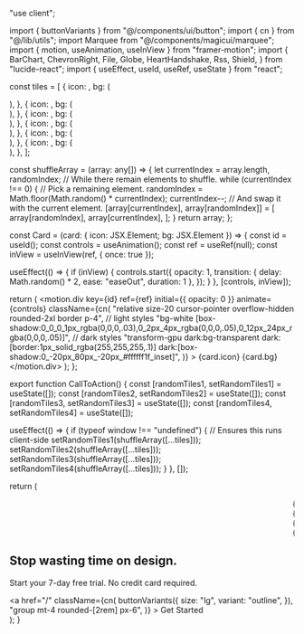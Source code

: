 "use client";
 
import { buttonVariants } from "@/components/ui/button";
import { cn } from "@/lib/utils";
import Marquee from "@/components/magicui/marquee";
import { motion, useAnimation, useInView } from "framer-motion";
import {
  BarChart,
  ChevronRight,
  File,
  Globe,
  HeartHandshake,
  Rss,
  Shield,
} from "lucide-react";
import { useEffect, useId, useRef, useState } from "react";
 
const tiles = [
  {
    icon: <HeartHandshake className="size-full" />,
    bg: (
      <div className="pointer-events-none absolute left-1/2 top-1/2 h-1/2 w-1/2 -translate-x-1/2 -translate-y-1/2 overflow-visible rounded-full bg-gradient-to-r from-orange-600 via-rose-600 to-violet-600 opacity-70 blur-[20px] filter"></div>
    ),
  },
  {
    icon: <Globe className="size-full" />,
    bg: (
      <div className="pointer-events-none absolute left-1/2 top-1/2 h-1/2 w-1/2 -translate-x-1/2 -translate-y-1/2 overflow-visible rounded-full bg-gradient-to-r from-cyan-500 via-blue-500 to-indigo-500 opacity-70 blur-[20px] filter"></div>
    ),
  },
  {
    icon: <File className="size-full" />,
    bg: (
      <div className="pointer-events-none absolute left-1/2 top-1/2 h-1/2 w-1/2 -translate-x-1/2 -translate-y-1/2 overflow-visible rounded-full bg-gradient-to-r from-green-500 via-teal-500 to-emerald-600 opacity-70 blur-[20px] filter"></div>
    ),
  },
  {
    icon: <Shield className="size-full" />,
    bg: (
      <div className="pointer-events-none absolute left-1/2 top-1/2 h-1/2 w-1/2 -translate-x-1/2 -translate-y-1/2 overflow-visible rounded-full bg-gradient-to-r from-yellow-400 via-orange-500 to-yellow-600 opacity-70 blur-[20px] filter"></div>
    ),
  },
  {
    icon: <Rss className="size-full" />,
    bg: (
      <div className="pointer-events-none absolute left-1/2 top-1/2 h-1/2 w-1/2 -translate-x-1/2 -translate-y-1/2 overflow-visible rounded-full bg-gradient-to-r from-orange-600 via-rose-600 to-violet-600 opacity-70 blur-[20px] filter"></div>
    ),
  },
  {
    icon: <BarChart className="size-full" />,
    bg: (
      <div className="pointer-events-none absolute left-1/2 top-1/2 h-1/2 w-1/2 -translate-x-1/2 -translate-y-1/2 overflow-visible rounded-full bg-gradient-to-r from-gray-600 via-gray-500 to-gray-400 opacity-70 blur-[20px] filter"></div>
    ),
  },
];
 
const shuffleArray = (array: any[]) => {
  let currentIndex = array.length,
    randomIndex;
  // While there remain elements to shuffle.
  while (currentIndex !== 0) {
    // Pick a remaining element.
    randomIndex = Math.floor(Math.random() * currentIndex);
    currentIndex--;
    // And swap it with the current element.
    [array[currentIndex], array[randomIndex]] = [
      array[randomIndex],
      array[currentIndex],
    ];
  }
  return array;
};
 
const Card = (card: { icon: JSX.Element; bg: JSX.Element }) => {
  const id = useId();
  const controls = useAnimation();
  const ref = useRef(null);
  const inView = useInView(ref, { once: true });
 
  useEffect(() => {
    if (inView) {
      controls.start({
        opacity: 1,
        transition: { delay: Math.random() * 2, ease: "easeOut", duration: 1 },
      });
    }
  }, [controls, inView]);
 
  return (
    <motion.div
      key={id}
      ref={ref}
      initial={{ opacity: 0 }}
      animate={controls}
      className={cn(
        "relative size-20 cursor-pointer overflow-hidden rounded-2xl border p-4",
        // light styles
        "bg-white [box-shadow:0_0_0_1px_rgba(0,0,0,.03),0_2px_4px_rgba(0,0,0,.05),0_12px_24px_rgba(0,0,0,.05)]",
        // dark styles
        "transform-gpu dark:bg-transparent dark:[border:1px_solid_rgba(255,255,255,.1)] dark:[box-shadow:0_-20px_80px_-20px_#ffffff1f_inset]",
      )}
    >
      {card.icon}
      {card.bg}
    </motion.div>
  );
};
 
export function CallToAction() {
  const [randomTiles1, setRandomTiles1] = useState<typeof tiles>([]);
  const [randomTiles2, setRandomTiles2] = useState<typeof tiles>([]);
  const [randomTiles3, setRandomTiles3] = useState<typeof tiles>([]);
  const [randomTiles4, setRandomTiles4] = useState<typeof tiles>([]);
 
  useEffect(() => {
    if (typeof window !== "undefined") {
      // Ensures this runs client-side
      setRandomTiles1(shuffleArray([...tiles]));
      setRandomTiles2(shuffleArray([...tiles]));
      setRandomTiles3(shuffleArray([...tiles]));
      setRandomTiles4(shuffleArray([...tiles]));
    }
  }, []);
 
  return (
    <section id="cta">
      <div className="py-14">
        <div className="container flex w-full flex-col items-center justify-center p-4">
          <div className="relative flex w-full max-w-[1000px] flex-col items-center justify-center overflow-hidden rounded-[2rem] border">
            <Marquee
              reverse
              className="-delay-[200ms] [--duration:20s]"
              repeat={4}
            >
              {randomTiles1.map((review, idx) => (
                <Card key={idx} {...review} />
              ))}
            </Marquee>
            <Marquee reverse className="[--duration:30s]" repeat={4}>
              {randomTiles2.map((review, idx) => (
                <Card key={idx} {...review} />
              ))}
            </Marquee>
            <Marquee
              reverse
              className="-delay-[200ms] [--duration:20s]"
              repeat={4}
            >
              {randomTiles3.map((review, idx) => (
                <Card key={idx} {...review} />
              ))}
            </Marquee>
            <Marquee reverse className="[--duration:30s]" repeat={4}>
              {randomTiles4.map((review, idx) => (
                <Card key={idx} {...review} />
              ))}
            </Marquee>
            <div className="absolute z-10">
              <div className="mx-auto size-24 rounded-[2rem] border bg-white/10 p-3 shadow-2xl backdrop-blur-md dark:bg-black/10 lg:size-32">
                <HeartHandshake className="mx-auto size-16 text-black dark:text-white lg:size-24" />
              </div>
              <div className="z-10 mt-4 flex flex-col items-center text-center text-primary">
                <h1 className="text-3xl font-bold lg:text-4xl">
                  Stop wasting time on design.
                </h1>
                <p className="mt-2">
                  Start your 7-day free trial. No credit card required.
                </p>
                <a
                  href="/"
                  className={cn(
                    buttonVariants({
                      size: "lg",
                      variant: "outline",
                    }),
                    "group mt-4 rounded-[2rem] px-6",
                  )}
                >
                  Get Started
                  <ChevronRight className="ml-1 size-4 transition-all duration-300 ease-out group-hover:translate-x-1" />
                </a>
              </div>
              <div className="absolute inset-0 -z-10 rounded-full  bg-white opacity-40 blur-xl dark:bg-black" />
            </div>
            <div className="absolute inset-x-0 bottom-0 h-full bg-gradient-to-b from-transparent to-white to-70% dark:to-black" />
          </div>
        </div>
      </div>
    </section>
  );
}